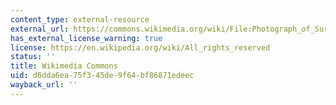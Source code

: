 ```yaml
---
content_type: external-resource
external_url: https://commons.wikimedia.org/wiki/File:Photograph_of_Survival_Supplies_for_the_Well-Stocked_Fallout_Shelter_-_NARA_-_542103.tif
has_external_license_warning: true
license: https://en.wikipedia.org/wiki/All_rights_reserved
status: ''
title: Wikimedia Commons
uid: d6dda6ea-75f3-45de-9f64-bf86871edeec
wayback_url: ''
---
```

